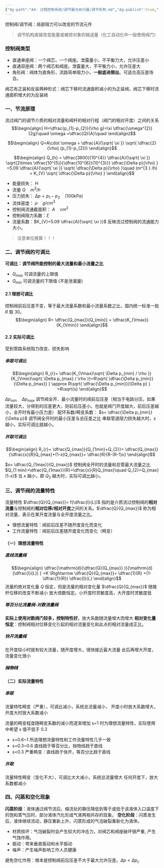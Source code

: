 ```yaml
---
{"dg-path":"A4- 过程控制系统/调节器与执行器/调节机构.md","dg-publish":true,"aliases":["调节阀","阀"],"permalink":"/A4- 过程控制系统/调节器与执行器/调节机构/","dgPassFrontmatter":true,"noteIcon":"","created":"2024-10-17T11:23:42.000+08:00","updated":"2025-04-14T18:40:09.582+08:00"}
---
```



控制阀/调节阀：局部阻力可以改变的节流元件
>调节机构直接改变能量或被控对象的输送量（化工自动化中一般使用阀门）

### 控制阀类型
- 直通单座阀：一个阀芯，一个阀座。泄露量小，不平衡力大，允许压差小
- 直通双座阀：两个阀芯和阀座。泄露量大，不平衡力小，允许压差大
- 角形阀：阀体为直角形，流路简单阻力小，**一般底进侧出**。可适合高压差场合。

阀芯有正装和反装两种形式：阀芯下移时流通面积减小的为正装阀，阀芯下移时流通面积增大的为反装阀

### 一、节流原理
流过阀门的调节介质的相对流量和阀杆的相对行程（阀门的相对开度）之间的关系
$$\begin{align}
H=\dfrac{p_{1}-p_{2}}{\rho g}=\xi  \dfrac{\omega^{2}}{2g}\quad  \omega =\dfrac{Q}{A}\quad  
\end{align}$$

$$\begin{align}
Q=A\cdot \omega  = \dfrac{A}{\sqrt{ \xi }} \sqrt{ \dfrac{2}{\rho} (p_{1}-p_{2})}
\end{align}$$

$$\begin{align}
 Q_{h}  = \dfrac{3600}{10^{4}} \dfrac{A}{\sqrt{ \xi }} \sqrt{2\times \dfrac{10^{5}}{\dfrac{10^{6}}{10^{3}}} \dfrac{\Delta p}{\rho} } =5.09 \dfrac{A}{\sqrt{ \xi }} \sqrt{ \dfrac{\Delta p}{\rho} }\quad (m^{3 } /h) = K_{V} \sqrt{ \dfrac{\Delta p}{\rho} }
\end{align}$$


- 能量损失：  $H$ 
- 流量 $Q\quad m^{3} / h$ 
- 压力损失： $\Delta p=p_{1}-p_{2}\quad (100kPa)$    
- 流体密度： $\rho\quad g/ cm^{3}$
- 控制阀流通截面积： $A\quad cm^{2}$ 
- 控制阀阻力系数：$\xi$
- 流量系数：$K_{V}=5.09 \dfrac{A}{\sqrt{ \xi }}$  反映流过控制阀的流通能力大小。
>注意单位换算！！！

### 二、调节阀的可调比
**可调比：调节阀所能控制的最大流量和最小流量之比**
- $Q_{max}$ 可调流量的上限值
- $Q_{min}$ 可调流量的下限值 (不是泄漏量)

#### 2.1 理想可调比 
控制阀前后压差不变，等于最大流量系数和最小流量系数之比，国内统一标准一般 $R$ 取 30。
$$\begin{align}
R= \dfrac{Q_{max}}{Q_{min}} = \dfrac{K_{Vmax}}{K_{Vmin}}
\end{align}$$
#### 2.2 实际可调比
受到管路系统阻力改变、损失影响
##### 串联可调比
$$\begin{align}
R_{r}= \dfrac{K_{Vmax}\sqrt{  \Delta p_{min} / \rho }}{K_{Vmin}\sqrt{  \Delta p_{max} / \rho }}=R\sqrt{ \dfrac{\Delta p_{min}}{\Delta p_{max}} } \approx R\sqrt{ \dfrac{\Delta p_{min}}{\Delta p} } =R\sqrt{s}
\end{align}$$

$\Delta p_{min}\quad \Delta p_{max}$ 调节阀全开、最小流量时的阀前后压差（相当于电路分压，如果流量较大，分得到的压差更大，则前后压差小。也就是阀门开度越大，前后压差越小，全开时有最小压力差）
配环系数/畸变系数： $s= \dfrac{\Delta p_{min}}{\Delta p}$  调节阀全开时的最小压差与总压差之比
串联管道阻力损失越大时，$s$ 越小，实际可调比就越小。

##### 并联可调比
$$\begin{align}
R_{r}= \dfrac{Q_{max}}{Q_{1min}+Q_{2}}= \dfrac{Q_{max}}{\dfrac{x}{R}Q_{max}+(1-x)Q_{max}}= \dfrac{R}{R-(R-1)x}  
\end{align}$$

$x= \dfrac{Q_{1max}}{Q_{max}}$ 控制阀全开时的流量和总管最大流量之比
$Q_{1 min}=\dfrac{Q_{1max}}{R}=\dfrac{x}{R}Q_{max}\quad Q_{2}=Q_{max}(1-x)$
当 $x$ 越小，即 $Q_{2}$ 越大时，实际可调比越小。

### 三、调节阀的流量特性
流量特性 $\dfrac{Q}{Q_{max}}= f(\dfrac{l}{L})$ 指的是介质流过控制阀的**相对流量**与控制阀的**相对位移/相对开度**之间的关系。$\dfrac{Q}{Q_{max}}$ 称为相对流量，表示在某开度流量与全开度流量之比。
- 理想流量特性：阀前后压差不随开度变化而变化
- 工作流量特性：阀前后压差随开度变化而变化（畸变）
#### （一）理想流量特性
##### 直线流量阀
$$\begin{align}
\dfrac{\mathrm{d}(\dfrac{Q}{Q_{max}} )}{\mathrm{d} (\dfrac{l}{L}) }  =K \Rightarrow \dfrac{Q}{Q_{max}}= \dfrac{1}{R} +(1- \dfrac{1}{R}) \dfrac{l}{L}
\end{align}$$
流量的绝对变化量 $Q$ 恒定，但是流量的相对变化量 $\dfrac{Q}{Q_{max}}$ 随推杆位移的改变不断减小
放大倍数恒定。小开度时灵敏度高，大开度时灵敏度低
##### 等百分比流量阀-对数流量阀
**实际上使用对数阀门较多，控制特性好**。放大系数随流量增大而增大
**相对变化量恒定**：控制阀相对位移变化引起的相对流量变化和此点的相对流量成正比。

##### 快开流量阀
在开度较小时就有较大流量，随开度增大，很快接近最大流量
此后再增大开度，流量变化很小

##### ~~抛物线~~

#### （二）实际流量特性 
##### 串联
流量特性畸变（严重），可调比减小，系统总流量减小，
开度小时放大系数增大，开度大时放大系数减小

流量的畸变程度随畸变系数的减小而逐渐增加
s=1 时为理想流量特性，实际使用中希望 s 值不低于 0.3
- s=0.6~1  所选理想流量特性和工作流量特性几乎一致
- s=0.3~0.6   直线趋于等百分比，抛物线趋于直线
- s<0.3   严重畸变：直线趋于快开，等百分比趋于直线

##### 并联
流量特性畸变（变化不大），可调比大大减小，系统总流量增大
任何开度下，放大系数都减小

### 四、闪蒸和空化现象
**闪蒸阶段**：液体通过阀节流后，缩流处的静压降低到等于或低于该液体入口温度下的饱和蒸气压时，部分液体汽化形成气液两相共存的现象。
**空化阶段**：闪蒸发生后，液体继续流动，静压重新上升，闪蒸形成的气泡破裂重新化为液体。
- 材质损坏：气泡破裂时会产生较大的冲击力，对阀芯和阀座破坏很严重, 产生气蚀作用。
- 振动：带来垂直振动和水平振动
- 噪声：产生噪声影响工作人员健康

避免空化作用：根本是控制阀前后压差不大于最大允许压差。$\Delta p< \Delta p_{c}$


